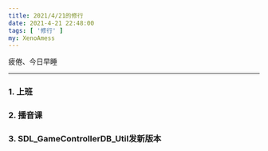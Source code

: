 ```yaml
---
title: 2021/4/21的修行
date: 2021-4-21 22:48:00
tags: [ '修行' ]
my: XenoAmess
---
```


疲倦、今日早睡

---

### 1. 上班

### 2. 播音课

### 3. SDL_GameControllerDB_Util发新版本
